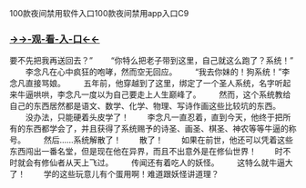 100款夜间禁用软件入口100款夜间禁用app入口C9


### <a href="http://www.baidu.com/link?url=7_xtFUWki7hexbSrF9U18DvNUoYAjH8P5i8sQYawypq&wd">→→-观-看-入-口←←</a>





要不先把我再送回去？”
　　“你特么把老子带到这里，自己就这么跑了？系统！”
　　李念凡在心中疯狂的咆哮，然而空无回应。
　　“我去你妹的！狗系统！”李念凡直接骂娘。
　　五年前，他穿越到了这里，绑定了一个圣人系统，名字听起来牛逼哄哄，李念凡一度以为自己要走上人生巅峰了。
　　然而，这个系统教给自己的东西居然都是语文、数学、化学、物理、写诗作画这些比较坑的东西。
　　没办法，只能硬着头皮学了！
　　李念凡一直忍着，直到今天，他终于把所有的东西都学会了，并且获得了系统赐予的诗圣、画圣、棋圣、神农等等牛逼的称号。
　　然后……系统解散了！
　　散了！
　　如果在前世，他还可以凭着这些东西闯出一番名堂，但是现在他在异界，而且不出意外是在修仙世界！
　　时不时就会有修仙者从天上飞过。
　　传闻还有着吃人的妖怪。
　　这特么就牛逼大了！
　　学的这些玩意儿有个蛋用啊！难道跟妖怪讲道理？
